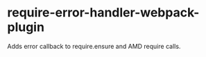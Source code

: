 # require-error-handler-webpack-plugin
Adds error callback to require.ensure and AMD require calls.
